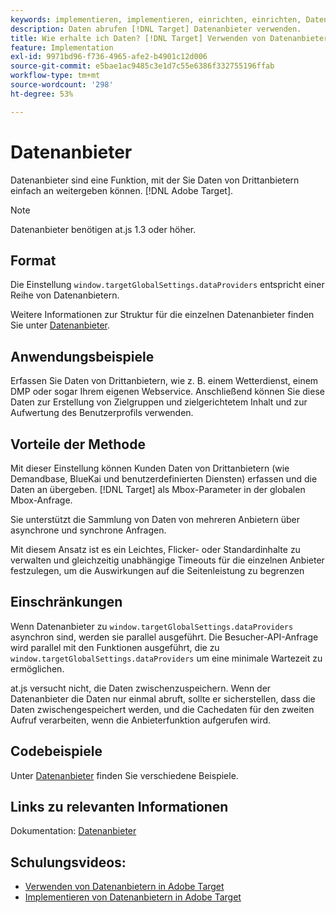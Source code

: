 ```yaml
---
keywords: implementieren, implementieren, einrichten, einrichten, Datenanbieter
description: Daten abrufen [!DNL Target] Datenanbieter verwenden.
title: Wie erhalte ich Daten? [!DNL Target] Verwenden von Datenanbietern?
feature: Implementation
exl-id: 9971bd96-f736-4965-afe2-b4901c12d006
source-git-commit: e5bae1ac9485c3e1d7c55e6386f332755196ffab
workflow-type: tm+mt
source-wordcount: '298'
ht-degree: 53%

---
```


# Datenanbieter

Datenanbieter sind eine Funktion, mit der Sie Daten von Drittanbietern einfach an weitergeben können. [!DNL Adobe Target].

>[!NOTE]
>
>Datenanbieter benötigen at.js 1.3 oder höher.

## Format

Die Einstellung `window.targetGlobalSettings.dataProviders` entspricht einer Reihe von Datenanbietern.

Weitere Informationen zur Struktur für die einzelnen Datenanbieter finden Sie unter [Datenanbieter](../../implement/client-side/atjs/atjs-functions/targetglobalsettings.md#data-providers).

## Anwendungsbeispiele

Erfassen Sie Daten von Drittanbietern, wie z. B. einem Wetterdienst, einem DMP oder sogar Ihrem eigenen Webservice. Anschließend können Sie diese Daten zur Erstellung von Zielgruppen und zielgerichtetem Inhalt und zur Aufwertung des Benutzerprofils verwenden.

## Vorteile der Methode

Mit dieser Einstellung können Kunden Daten von Drittanbietern (wie Demandbase, BlueKai und benutzerdefinierten Diensten) erfassen und die Daten an übergeben. [!DNL Target] als Mbox-Parameter in der globalen Mbox-Anfrage.

Sie unterstützt die Sammlung von Daten von mehreren Anbietern über asynchrone und synchrone Anfragen.

Mit diesem Ansatz ist es ein Leichtes, Flicker- oder Standardinhalte zu verwalten und gleichzeitig unabhängige Timeouts für die einzelnen Anbieter festzulegen, um die Auswirkungen auf die Seitenleistung zu begrenzen

## Einschränkungen

Wenn Datenanbieter zu `window.targetGlobalSettings.dataProviders` asynchron sind, werden sie parallel ausgeführt. Die Besucher-API-Anfrage wird parallel mit den Funktionen ausgeführt, die zu `window.targetGlobalSettings.dataProviders` um eine minimale Wartezeit zu ermöglichen.

at.js versucht nicht, die Daten zwischenzuspeichern. Wenn der Datenanbieter die Daten nur einmal abruft, sollte er sicherstellen, dass die Daten zwischengespeichert werden, und die Cachedaten für den zweiten Aufruf verarbeiten, wenn die Anbieterfunktion aufgerufen wird.

## Codebeispiele

Unter [Datenanbieter](../../implement/client-side/atjs/atjs-functions/targetglobalsettings.md#data-providers) finden Sie verschiedene Beispiele.

## Links zu relevanten Informationen

Dokumentation: [Datenanbieter](../../implement/client-side/atjs/atjs-functions/targetglobalsettings.md#data-providers)

## Schulungsvideos:

* [Verwenden von Datenanbietern in Adobe Target](https://experienceleague.adobe.com/docs/target-learn/tutorials/integrations/use-data-providers-to-integrate-third-party-data.html)
* [Implementieren von Datenanbietern in Adobe Target](https://experienceleague.adobe.com/docs/target-learn/tutorials/integrations/implement-data-providers-to-integrate-third-party-data.html)
